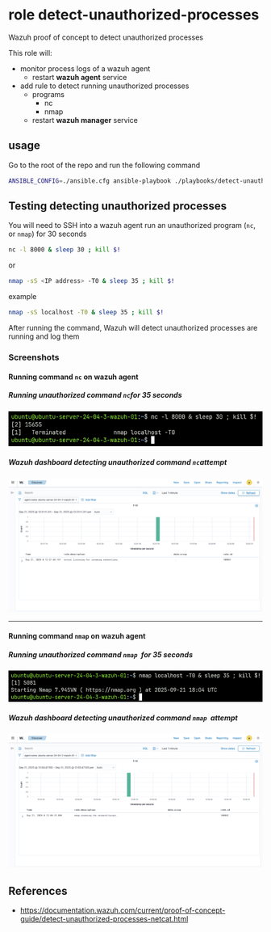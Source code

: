 # role detect-unauthorized-processes

Wazuh proof of concept to detect unauthorized processes

This role will:
- monitor process logs of a wazuh agent
  - restart **wazuh agent** service
- add rule to detect running unauthorized processes
  - programs
    - nc
    - nmap
  - restart **wazuh manager** service

## usage

Go to the root of the repo and run the following command

```bash
ANSIBLE_CONFIG=./ansible.cfg ansible-playbook ./playbooks/detect-unauthorized-processes.yaml
```

## Testing detecting unauthorized processes

You will need to SSH into a wazuh agent run an unauthorized program (`nc`, or `nmap`) for 30 seconds

```bash
nc -l 8000 & sleep 30 ; kill $!
```

or

```bash
nmap -sS <IP address> -T0 & sleep 35 ; kill $!
```

example

```bash
nmap -sS localhost -T0 & sleep 35 ; kill $!
```

After running the command, Wazuh will detect unauthorized processes are running and log them

### Screenshots

#### Running command `nc` on wazuh agent

##### Running unauthorized command `nc`for 35 seconds

![Running unauthorized command `nc` attempt](../../assets/images/detect-unauthorized-command-nc-attempt.png)

##### Wazuh dashboard detecting unauthorized command `nc`attempt

![Wazuh dashboard unauthorized command `nc` attempt](../../assets/images/detect-unauthorized-command-nc-Wazuh-daskboard.png)

---

#### Running command `nmap` on wazuh agent

##### Running unauthorized command `nmap `for 35 seconds

![Running unauthorized command `nmap` attempt](../../assets/images/detect-unauthorized-command-nmap-attempt.png)

##### Wazuh dashboard detecting unauthorized command `nmap `attempt

![Wazuh dashboard unauthorized command `nmap `attempt](../../assets/images/detect-unauthorized-command-nmap-Wazuh-daskboard.png)

## References

- https://documentation.wazuh.com/current/proof-of-concept-guide/detect-unauthorized-processes-netcat.html
